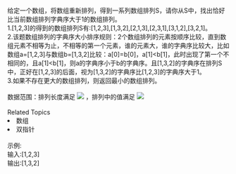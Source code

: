 <div>  给定一个数组，将数组重新排列，得到一系列数组排列S，请你从S中，找出恰好比当前数组排列字典序大于1的数组排列。 </div> <div>  1.[1,2,3]的得到的数组排列S有:[1,2,3],[1,3,2],[2,1,3],[2,3,1],[3,1,2],[3,2,1]。 </div> <div>  2.该题数组排列的字典序大小排序规则：2个数组排列的元素按顺序比较，直到数组元素不相等为止，不相等的第一个元素，谁的元素大，谁的字典序比较大，比如数组a=[1,2,3]与数组b=[1,3,2]比较：a[0]=b[0]，a[1]&lt;b[1]，此时出现了第一个不相同的，且a[1]&lt;b[1]，则a的字典序小于b的字典序。且[1,3,2]的字典序在排列S中，正好在<span>[1,2,3]的后面，视为[1,3,2]的字典序比[1,2,3]的字典序大于1。</span>  </div> <div>  3.<span>如果不存在更大的数组排列，则返回最小的数组排列。</span>  </div> <div>  <br> </div> <div>  数据范围：排列长度满足 <img src="https://www.nowcoder.com/equation?tex=1%20%5Cle%20n%20%5Cle%201000%20%5C"> ，排列中的值满足 <img src="https://www.nowcoder.com/equation?tex=1%20%5Cle%20val%20%5Cle%201000%20%5C"><br> </div><div><br></div><div><div>Related Topics</div><div><li>数组</li><li>双指针</li></div></div><br>示例:<br>输入:[1,2,3]<br>输出:[1,3,2]
<br>